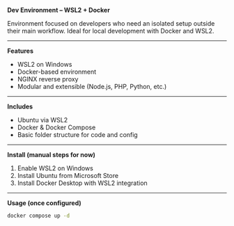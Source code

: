 **Dev Environment – WSL2 + Docker**

Environment focused on developers who need an isolated setup outside their main workflow. Ideal for local development with Docker and WSL2.

---

**Features**
- WSL2 on Windows
- Docker-based environment
- NGINX reverse proxy
- Modular and extensible (Node.js, PHP, Python, etc.)

---

**Includes**
- Ubuntu via WSL2
- Docker & Docker Compose
- Basic folder structure for code and config

---

**Install (manual steps for now)**

1. Enable WSL2 on Windows  
2. Install Ubuntu from Microsoft Store  
3. Install Docker Desktop with WSL2 integration

---

**Usage (once configured)**

```bash
docker compose up -d
